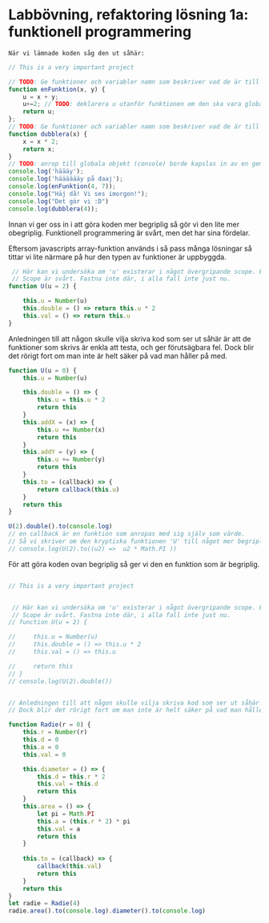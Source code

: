# Labbövning, refaktoring lösning 1a: funktionell programmering

    När vi lämnade koden såg den ut såhär: 
```js
// This is a very important project

// TODO: Ge funktioner och variabler namn som beskriver vad de är till för.
function enFunktion(x, y) {
    u = x + y;
    u+=2; // TODO: deklarera u utanför funktionen om den ska vara global.
    return u;
};
// TODO: Ge funktioner och variabler namn som beskriver vad de är till för.
function dubblera(x) {
    x = x * 2;
    return x;
}
// TODO: anrop till globala objekt (console) borde kapslas in av en gemensam funktion för att minska risken för sidoeffekter
console.log('häääy');
console.log('hääääääy på daaj');
console.log(enFunktion(4, 7));
console.log("Häj då! Vi ses imorgon!");
console.log("Det gör vi :D")
console.log(dubblera(4));
```

Innan vi ger oss in i att göra koden mer begriplig så gör vi den lite mer obegriplig. Funktionell programmering är svårt, men det har sina fördelar.

Eftersom javascripts array-funktion används i så pass många lösningar så tittar vi lite närmare på hur den typen av funktioner är uppbyggda.

```js
 // Här kan vi undersöka om 'u' existerar i något övergripande scope. En funktion ger oss också ett isolerat scope att arbeta i. 
 // Scope är svårt. Fastna inte där, i alla fall inte just nu.
function U(u = 2) {

    this.u = Number(u)
    this.double = () => return this.u * 2
    this.val = () => return this.u
}
```

Anledningen till att någon skulle vilja skriva kod som ser ut såhär är att de funktioner som skrivs är enkla att testa, och ger förutsägbara fel.
Dock blir det rörigt fort om man inte är helt säker på vad man håller på med.

```js
function U(u = 0) {
    this.u = Number(u)

    this.double = () => {
        this.u = this.u * 2
        return this
    }
    this.addX = (x) => {
        this.u += Number(x)
        return this
    }
    this.addY = (y) => {
        this.u += Number(y)
        return this
    }
    this.to = (callback) => {
        return callback(this.u)
    }
    return this
}

U(2).double().to(console.log)
// en callback är en funktion som anropas med sig själv som värde. 
// Så vi skriver om den kryptiska funktionen 'U' till något mer begripligt.
// console.log(U(2).to((u2) =>  u2 * Math.PI ))
```
För att göra koden ovan begriplig så ger vi den en funktion som är begriplig.
```js

// This is a very important project


 // Här kan vi undersöka om 'u' existerar i något övergripande scope. En funktion ger oss också ett isolerat scope att arbeta i. 
 // Scope är svårt. Fastna inte där, i alla fall inte just nu.
// function U(u = 2) {

//     this.u = Number(u)
//     this.double = () => this.u * 2
//     this.val = () => this.u

//     return this
// }
// console.log(U(2).double())


// Anledningen till att någon skulle vilja skriva kod som ser ut såhär är att de funktioner som skrivs // är enkla att testa, och ger förutsägbara fel.
// Dock blir det rörigt fort om man inte är helt säker på vad man håller på med.

function Radie(r = 0) {
    this.r = Number(r)
    this.d = 0
    this.a = 0
    this.val = 0

    this.diameter = () => {
        this.d = this.r * 2
        this.val = this.d
        return this
    }
    this.area = () => {
        let pi = Math.PI
        this.a = (this.r * 2) * pi
        this.val = a
        return this
    }
    
    this.to = (callback) => {
        callback(this.val)
        return this
    }
    return this
}
let radie = Radie(4)
radie.area().to(console.log).diameter().to(console.log)
```